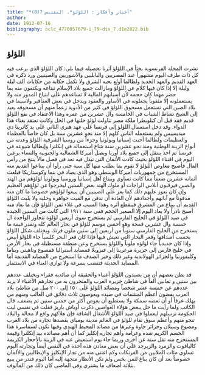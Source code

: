 ```yaml
---
title: "*أخبار وأفكار : اللؤلؤ*. المقتبس 7(8)"
author: 
date: 1912-07-16
bibliography: oclc_4770057679-i_79-div_7.d1e2822.bib
---
```




##  اللؤلؤ 


 تشرت المجلة الفرنسوية بحثاً في اللؤلؤ آثرنا تحصيله فيما يلي: كان اللؤلؤ الذي يرغب فيه كل ذات ظرف اليوم مشهوراً عند المصريين والبابليين والآشوريين والصينيين ورد ذكره في العهد القديم والعهد الجديد ولطالما أولع بحبه الشرق ولا تكمل حكاية من حكايات  ألف  ليلة وليلة إلا إذا كان فيها كلام عن اللؤلؤ ومازالت جميع بلاد الإسلام تبتاعه ويكتفون منه بما حضر مهما كان حجمه لأن أسبابهم المالية لا تساعدهم عَلَى ابتياع المدور منه ولا يستعملونه إلا مثقوباً يجعلونه في الأساور والعقود ويدخل في بعض العقاقير ولاسيما في بلاد الصين التي تستعمل مسحوق اللؤلؤ في كثير من الأدوية زعماً منهم أن مسحوقه يعيد إلى الشيخ نشاط الشباب في الخامسة وال  عشرين  من عمره وهذا الاعتقاد في نفع اللؤلؤ قديم فقد قيل أن كيلوبطرا ملكة مصر تناولت لؤلؤ حلتها في الخل وكانت تعتقد بغناء هذا الدواء. وقد دخل استعمال اللؤلؤ إلى فرنسا عَلَى عهد هنري الثاني عَلَى يد كاترينا دي   ميديسيس ولم يستعمله الناس كلهم إلا منذ نحو  عشرين  سنة بل كان خاصاً بالعظماء والعظيمات ولطالما أحبت إسبانيا وبولونيا وجزءاً من روسيا الشرقية اللؤلؤ وعدته من أنواع الزينة الوطنية ومنذ نحو  عشرين  سنة شاع استعماله في إنكلترا وإيطاليا شيوعه في فرنسا ثم اخذ ينتقل إلى جميع بلاد أوربا ويصل أميركا الشمالية والجنوبية والنساء يرغبن اليوم في اقتناء اللؤلؤ بحيث كادت الأثمان التي تبذل فيه تعد في فصل مالاً ينتج من رأس المال فأصبح مغاوص اللؤلؤ لا تقوم بما يطلب منها كل سنة حتى رأوا أن يبتاعوا القديم منه المستخرج من جمهوريات أميركا الوسطى وهو الذي يصاد في بنما وكوستاريكا فبلغت أثمانه  عشرين  ضعفاً مما كانت تساوي ويبتاع أهل إسبانيا وروسيا وبولونيا لؤلؤهم من الهند والصين فيرقبون أنلاس الراجات أو ملوك الهند بعض السنين ليخرجوا عن لؤلؤهم العظيم وإن كان يعوز عليهم ذلك كما يعز عَلَى الصينيين أن يبيعوا لؤلؤهم خصوصاً ما كان منه مدفوناً مع آبائهم وأجدادهم لأن العادة أن تدفن مع الميت جواهره وحليه ولا يلبث اللؤلؤ القديم أن يبتاع من المشرق فينقطع أثره وهذا السبب في غلاء ثمن اللؤلؤ فإن ما يعاد منه أصبح نادراً ولا يعاد اليوم إلا الصغير الحجم ففي سنة  ١٩١١  التي كانت من السنين الجيدة في صيد اللؤلؤ في الخليج الفارسي لم يستخرج سوى  أربعين  لؤلؤة تتجاوز الواحدة ال  خمسة  وال  عشرين  قمحة وهو أحسن موسم للؤلؤ في بحار العالم كله وتقدر قيمة ما يستخرج من الخليج الفارسي سنوياً من  أربعين  إلى  ستين  ملون فرنك ويختلف شكل اللؤلؤ بحسب أصدافها وقعر البحار التي تعيش فيها فإذا كان قعر البحر كلسياً جاء اللؤلؤ أبيض وإذا كان حديدياً جاء لؤلؤه ملوناً واللؤلؤ يستخرج وعن منطقة مستطيلة في بحار الأرض في خليج فارس إلى جزيرة مرغريتا إلى فنزويلا فمصايد أستراليا فمصوع وتاهيتي وبناما وكليفورنيا والجزائر الهولاندية وغير ذلك وخير الصدف ما استخرج من المصايد القديمة أما المصايد الحديثة فتنضب بسرعة ولا توازي العناء في الاستثمار. 

 قد يظن بعضهم أن من يصيدون اللؤلؤ أغنياء والحقيقة أن صائديه فقراء ويختلف عددهم بين ستين و  ثمانين  ألفاً في شاطئ جزيرة العرب والمتجرون به من تجارهم الأغنياء لا يزيد عددهم عن  خمسة  عشر  شخصاً ومصائد اللؤلؤ عَلَى  ١٥٠  إلى  ٢٠٠  ميل من شاطئ بلاد العرب يقضون أعظم المشقات في صيده ويغوصون  ثلاث  دقائق في الغالب ومنهم من   يهلك غرقاً أو أن تعضه سمكة ولا يستطيع أن يغوص أكثر من  خمس  سنين ثم يضعف. قال الكاتب ولما رأيت ما حل ببعض هؤلاء الغواصين ذكرت أوباش باريز فقلت في نفسي ليت الحكومة ترسلهم ليعملوا في صيد اللؤلؤ الأشغال الشاقة فإن هلاكهم واقع لا محالة والبلاد تنجو منهم وأعظم سوق تقام للؤلؤ في العالم مدينة بومباي يقصدها تجاره من بلاد العرب ومصوع وسيلان وجزائر جاوة وغيرها من مصائد المحيط الهندي وفيها تكون لسماسرة هذا الحسم الكريم شدة وعرامة وأهم تجاره إنكليز كما أن أهم مصائده بيد إنكلترا وقيمة المستخرج منه تقل سنة عن أخرى وربما جاء يوم استعيض عنه في الزينة بالأحجار الكريمة كالياقوت والزمرد والزبرجد عَلَى أن بعض معادن هذه آخذة في النقص أيضاً وتجارته اليوم تساوي مئات الملايين من الفرنكات وكم اغتنى منه من تجار الإنكليز والإيطاليين والألمان خصوصاً بعد أن كان يباع لثمن بخس ولم تكن الأنظار متجهة إليه أما اليوم فندر من يبيع بثلاثة أضعاف ما يشتري وفي الماضي كان ذلك من المألوف. 
